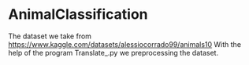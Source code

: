 # AnimalClassification
The dataset we take from https://www.kaggle.com/datasets/alessiocorrado99/animals10
With the help of the program Translate_.py we preprocessing the dataset.
